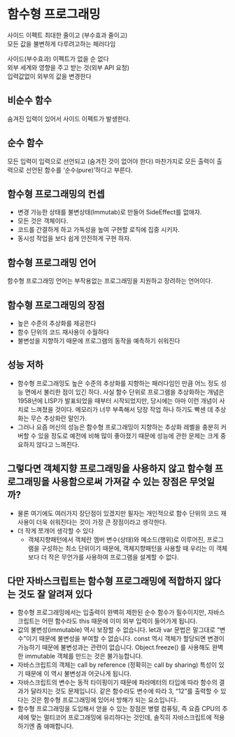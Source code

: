 # 함수형 프로그래밍

사이드 이펙트 최대한 줄이고 (부수효과 줄이고)  
모든 값을 불변하게 다루려고하는 페러다임

사이드(부수효과) 이펙트가 없을 순 없다  
외부 세계와 영향을 주고 받는 것(외부 API 요청)  
입력값없이 외부의 값을 변경한다

## 비순수 함수

숨겨진 입력이 있어서 사이드 이펙트가 발생한다.

## 순수 함수

모든 입력이 입력으로 선언되고 (숨겨진 것이 없어야 한다) 마찬가지로 모든 출력이 출력으로 선언된 함수를 ‘순수(pure)’하다고 부른다.

## 함수형 프로그래밍의 컨셉

- 변경 가능한 상태를 불변상태(Immutab)로 만들어 SideEffect를 없애자.
- 모든 것은 객체이다.
- 코드를 간결하게 하고 가독성을 높여 구현할 로직에 집중 시키자.
- 동시성 작업을 보다 쉽게 안전하게 구현 하자.

## 함수형 프로그래밍 언어

함수형 프로그래밍 언어는 부작용없는 프로그래밍을 지원하고 장려하는 언어이다.

## 함수형 프로그래밍의 장점

- 높은 수준의 추상화를 제공한다
- 함수 단위의 코드 재사용이 수월하다
- 불변성을 지향하기 때문에 프로그램의 동작을 예측하기 쉬워진다

## 성능 저하

- 함수형 프로그래밍도 높은 수준의 추상화를 지향하는 패러다임인 만큼 어느 정도 성능 면에서 불리한 점이 있긴 하다. 사실 함수 단위로 프로그램을 추상화하는 개념은 1958년에 LISP가 발표되었을 때부터 시작되었지만, 당시에는 아마 이런 개념이 사치로 느껴졌을 것이다. 메모리가 너무 부족해서 당장 작업 하나 하기도 빡센 데 추상화는 무슨 추상화란 말인가.
- 그러나 요즘 머신의 성능은 함수형 프로그래밍이 지향하는 추상화 레벨을 충분히 커버할 수 있을 정도로 예전에 비해 많이 좋아졌기 때문에 성능에 관한 문제는 크게 중요하지 않다고 느껴진다.

## 그렇다면 객체지향 프로그래밍을 사용하지 않고 함수형 프로그래밍을 사용함으로써 가져갈 수 있는 장점은 무엇일까?

- 물론 여기에도 여러가지 장단점이 있겠지만 필자는 개인적으로 함수 단위의 코드 재사용이 더욱 쉬워진다는 것이 가장 큰 장점이라고 생각한다.
- 더 작게 쪼개어 생각할 수 있다
  - 객체지향패턴에서 객체란 멤버 변수(상태)와 메소드(행위)로 이루어진, 프로그램을 구성하는 최소 단위이기 때문에, 객체지향패턴을 사용할 때 우리는 이 객체보다 더 작은 무언가를 사용하여 프로그램을 설계할 수 없다.

## 다만 자바스크립트는 함수형 프로그래밍에 적합하지 않다는 것도 잘 알려져 있다

- 함수형 프로그래밍에서는 입출력이 완벽히 제한된 순수 함수가 필수이지만, 자바스크립트는 어떤 함수라도 this 때문에 이미 외부 입력이 들어가게 됩니다.
- 값의 불변성(immutable) 역시 보장할 수 없습니다. let과 var 문법은 말그대로 “변수”이기 때문에 불변성을 부여할 수 없습니다. const 역시 객체가 할당되면 변경이 가능하기 때문에 불변성과는 관련이 없습니다. Object.freeze() 를 사용해도 완벽한 immutable 객체를 만드는 것은 불가능합니다.
- 자바스크립트의 객체는 call by reference (정확히는 call by sharing) 특성이 있기 때문에 이 역시 불변성과 어긋나게 됩니다.
- 자바스크립트의 변수는 동적 타이핑이기 때문에 파라메터의 타입에 따라 함수의 결과가 달라지는 것도 문제입니다. 같은 함수라도 변수에 따라 3, “12”를 출력할 수 있다는 것은 함수형 프로그래밍에 있어서 방해가 되는 요소입니다.
- 함수형 프로그래밍을 도입해서 얻을 수 있는 장점은 병렬 컴퓨팅, 즉 요즘 CPU의 추세에 맞는 멀티코어 프로그래밍에 유리하다는 것인데, 솔직히 자바스크립트에 적용하기엔 좀 애매합니다.
